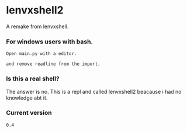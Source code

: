 # lenvxshell2
A remake from lenvxshell.

### For windows users with bash.

``Open main.py with a editor.``

``and remove readline from the import.``

### Is this a real shell?

The answer is no.
This is a repl and called lenvxshell2 beacause i had no knowledge abt it.

### Current version

``` 0.4 ```
